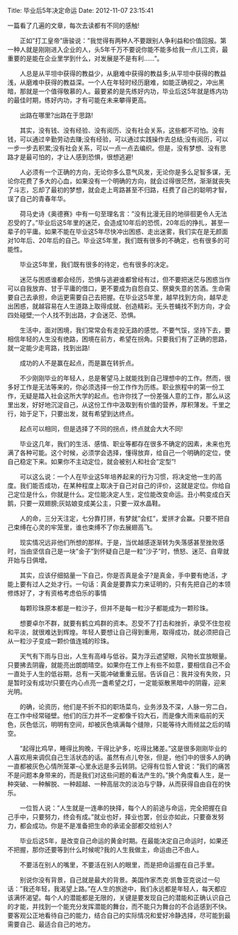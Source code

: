 Title: 毕业后5年决定命运
Date: 2012-11-07 23:15:41


一篇看了几遍的文章，每次去读都有不同的感触! 

　　正如”打工皇帝”唐骏说：”我觉得有两种人不要跟别人争利益和价值回报。第一种人就是刚刚进入企业的人，头5年千万不要说你能不能多给我一点儿工资，最重要的是能在企业里学到什么，对发展是不是有利……”。 

　　人总是从平坦中获得的教益少，从磨难中获得的教益多;从平坦中获得的教益浅，从磨难中获得的教益深。一个人在年轻时经历磨难，如能正确视之，冲出黑暗，那就是一个值得敬慕的人。最要紧的是先练好内功，毕业后这5年就是练内功的最佳时期，练好内功，才有可能在未来攀得更高。 

　　出路在哪里?出路在于思路! 

　　其实，没有钱、没有经验、没有阅历、没有社会关系，这些都不可怕。没有钱，可以通过辛勤劳动去赚;没有经验，可以通过实践操作去总结;没有阅历，可以一步一步去积累;没有社会关系，可以一点一点去编织。但是，没有梦想、没有思路才是最可怕的，才让人感到恐惧，很想逃避! 

　　人必须有一个正确的方向，无论你多么意气风发，无论你是多么足智多谋，无论你花费了多大的心血，如果没有一个明确的方向，就会过得很茫然，渐渐就丧失了斗志，忘却了最初的梦想，就会走上弯路甚至不归路，枉费了自己的聪明才智，误了自己的青春年华。 

　　荷马史诗《奥德赛》中有一句至理名言：”没有比漫无目的地徘徊更令人无法忍受的了。”毕业后这5年里的迷茫，会造成10年后的恐慌，20年后的挣扎，甚至一辈子的平庸。如果不能在毕业这5年尽快冲出困惑、走出迷雾，我们实在是无颜面对10年后、20年后的自己。毕业这5年里，我们既有很多的不确定，也有很多的可能性。 

　　毕业这5年里，我们既有很多的待定，也有很多的决定。 

　　迷茫与困惑谁都会经历，恐惧与逃避谁都曾经有过，但不要把迷茫与困惑当作可以自我放弃、甘于平庸的借口，更不要成为自怨自艾、祭奠失意的苦酒。生命需要自己去承担，命运更需要自己去把握。在毕业这5年里，越早找到方向，越早走出困惑，就越容易在人生道路上取得成就、创造精彩。无头苍蝇找不到方向，才会四处碰壁;一个人找不到出路，才会迷茫、恐惧。 

　　生活中，面对困境，我们常常会有走投无路的感觉。不要气馁，坚持下去，要相信年轻的人生没有绝路，困境在前方，希望在拐角。只要我们有了正确的思路，就一定能少走弯路，找到出路! 

　　成功的人不是赢在起点，而是赢在转折点。 

　　不少刚刚毕业的年轻人，总是奢望马上就能找到自己理想中的工作。然而，很多好工作是无法等来的，你必须选择一份工作作为历练。职业旅程中的第一份工作，无疑是踏入社会这所大学的起点。也许你找了一份差强人意的工作，那么从这里出发，好好地沉淀自己，从这份工作中汲取到有价值的营养，厚积薄发。千里之行，始于足下，只要出发，就有希望到达终点。 

　　起点可以相同，但是选择了不同的拐点，终点就会大大不同! 

　　毕业这几年，我们的生活、感情、职业等都存在很多不确定的因素，未来也充满了各种可能。这个时候，必须学会选择，懂得放弃，给自己一个明确的定位，使自己稳定下来。如果你不主动定位，就会被别人和社会”定型”! 

　　可以这么说：一个人在毕业这5年培养起来的行为习惯，将决定他一生的高度。我们能否成功，在某种程度上取决于自己对自己的评价，这就是定位。你给自己定位是什么，你就是什么。定位能决定人生，定位能改变命运。丑小鸭变成白天鹅，只要一双翅膀;灰姑娘变成美公主，只要一双水晶鞋。 

　　人的命，三分天注定，七分靠打拼，有梦就”会红”，爱拼才会赢。只要不把自己束缚在心灵的牢笼里，谁也束缚不了你去展翅高飞。 

　　现实情况远非他们所想的那样。于是，当优越感逐渐转为失落感甚至挫败感时，当由坚信自己是一块”金子”到怀疑自己是一粒”沙子”时，愤怒、迷茫、自卑就开始与日俱增。 

　　其实，应该仔细掂量一下自己，你是否真是金子?是真金，手中要有绝活，才能上要有过人之处才行。一句话：真金是要靠实力来证明的，只有先把自己的本领修炼好了，才有资格考虑伯乐的事情 

　　每颗珍珠原本都是一粒沙子，但并不是每一粒沙子都能成为一颗珍珠。 

　　想要卓尔不群，就要有鹤立鸡群的资本。忍受不了打击和挫折，承受不住忽视和平淡，就很难达到辉煌。年轻人要想让自己得到重用，取得成功，就必须把自己从一粒沙子变成一颗价值连城的珍珠。 

　　天气有下雨与日出，人生有高峰与低谷。莫为浮云遮望眼，风物长宜放眼量。只要拂去阴霾，就能亮出朗朗晴空。如果你在工作上有些不如意，要相信自己不会一直处于人生的低谷期，总有一天能冲破重重云层。告诉自己：我并没有失败，只是暂时没有成功!只要在内心点亮一盏希望之灯，一定能驱散黑暗中的阴霾，迎来光明。 

　　的确，论资历，他们是不折不扣的职场菜鸟，业务涉及不深，人脉一穷二白，在工作中经常碰壁。他们的压力并不一定都像千钧大石，而是像大雨来临前的天色，灰色低沉，明明有空间，却被灰色填满每个缝隙，只能等待大雨倾盆之后的晴空。 

　　”起得比鸡早，睡得比狗晚，干得比驴多，吃得比猪差。”这是很多刚刚毕业的人喜欢用来调侃自己生活状态的话。虽然有点儿夸张，但是，他们中的很多人的确一直都被灰色心情所笼罩–心里永远是多云转阴。记得有位哲人曾说：”我们的痛苦不是问题本身带来的，而是我们对这些问题的看法产生的。”换个角度看人生，是一种突破、一种解脱、一种超越、一种高层次的淡泊与宁静，从而获得自由自在的快乐。 

　　一位哲人说：”人生就是一连串的抉择，每个人的前途与命运，完全把握在自己手中，只要努力，终会有成。”就业也好，择业也罢，创业亦如此，只要奋发努力，都会成功。你是不是准备把生命的承诺全部都交给别人? 

　　毕业后这5年，是改变自己命运的黄金时期。在最能决定自己命运时，如果还不把握，那你还要等到什么时候呢?我的人生我做主，命运由己不由人。 

　　不要活在别人的嘴里，不要活在别人的眼里，而是把命运握在自己手里。

　　别说你没有背景，自己就是最大的背景。美国作家杰克·凯鲁亚克说过一句话：”我还年轻，我渴望上路。”在人生的旅途中，我们永远都是年轻人，每天都应该满怀渴望。每个人的潜能都是无限的，关键是要发现自己的潜能和正确认识自己的才能，并找到一个能充分发挥潜能的舞台，而不能只为舞台的不合适感到不快。要客观公正地看待自己的能力，结合自己的实际情况和爱好冷静选择，尽可能到最需要自己、最适合自己的地方。
